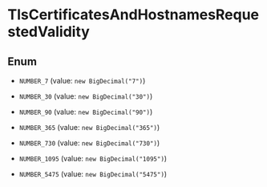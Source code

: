

# TlsCertificatesAndHostnamesRequestedValidity

## Enum


* `NUMBER_7` (value: `new BigDecimal("7")`)

* `NUMBER_30` (value: `new BigDecimal("30")`)

* `NUMBER_90` (value: `new BigDecimal("90")`)

* `NUMBER_365` (value: `new BigDecimal("365")`)

* `NUMBER_730` (value: `new BigDecimal("730")`)

* `NUMBER_1095` (value: `new BigDecimal("1095")`)

* `NUMBER_5475` (value: `new BigDecimal("5475")`)



